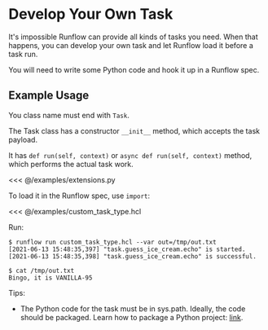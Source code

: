 # Develop Your Own Task

It's impossible Runflow can provide all kinds of tasks you need.
When that happens, you can develop your own task and let Runflow
load it before a task run.

You will need to write some Python code and hook it up in a Runflow spec.

## Example Usage

You class name must end with `Task`.

The Task class has a constructor `__init__` method, which accepts the
task payload.

It has `def run(self, context)` or `async def run(self, context)` method,
which performs the actual task work.

<<< @/examples/extensions.py

To load it in the Runflow spec, use `import`:

<<< @/examples/custom_task_type.hcl

Run:

```
$ runflow run custom_task_type.hcl --var out=/tmp/out.txt
[2021-06-13 15:48:35,397] "task.guess_ice_cream.echo" is started.
[2021-06-13 15:48:35,398] "task.guess_ice_cream.echo" is successful.

$ cat /tmp/out.txt
Bingo, it is VANILLA-95
```

Tips:

* The Python code for the task must be in sys.path. Ideally, the code should
  be packaged. Learn how to package a Python project:
  [link](https://packaging.python.org/tutorials/packaging-projects/).
